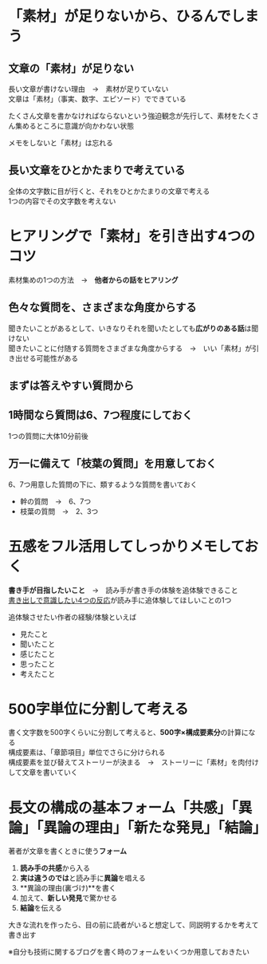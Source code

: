 # 「素材」が足りないから、ひるんでしまう

## 文章の「素材」が足りない
長い文章が書けない理由　→　素材が足りていない  
文章は「素材」（事実、数字、エピソード）でできている  

たくさん文章を書かなければならないという強迫観念が先行して、素材をたくさん集めるところに意識が向かわない状態

メモをしないと「素材」は忘れる

## 長い文章をひとかたまりで考えている
全体の文字数に目が行くと、それをひとかたまりの文章で考える  
1つの内容でその文字数を考えない

# ヒアリングで「素材」を引き出す4つのコツ
素材集めの1つの方法　→　**他者からの話をヒアリング**  
## 色々な質問を、さまざまな角度からする
聞きたいことがあるとして、いきなりそれを聞いたとしても**広がりのある話**は聞けない  
聞きたいことに付随する質問をさまざまな角度からする　→　いい「素材」が引き出せる可能性がある

## まずは答えやすい質問から

## 1時間なら質問は6、7つ程度にしておく
1つの質問に大体10分前後

## 万一に備えて「枝葉の質問」を用意しておく
6、7つ用意した質問の下に、類するような質問を書いておく  

- 幹の質問　→　6、7つ
- 枝葉の質問　→　2、3つ

# 五感をフル活用してしっかりメモしておく
**書き手が目指したいこと**　→　読み手が書き手の体験を追体験できること  
[書き出しで意識したい4つの反応](3_構成がうまくできない.md#書き出しで意識したい4つの反応)が読み手に追体験してほしいことの1つ

追体験させたい作者の経験/体験といえば

- 見たこと
- 聞いたこと
- 感じたこと
- 思ったこと
- 考えたこと

# 500字単位に分割して考える
書く文字数を500字くらいに分割して考えると、**500字×構成要素分**の計算になる  
構成要素は、「章節項目」単位でさらに分けられる  
構成要素を並び替えてストーリーが決まる　→　ストーリーに「素材」を肉付けして文章を書いていく

# 長文の構成の基本フォーム「共感」「異論」「異論の理由」「新たな発見」「結論」
著者が文章を書くときに使う**フォーム**

1. **読み手の共感**から入る
2. **実は違うのでは**と読み手に**異論**を唱える
3. **異論の理由(裏づけ)**を書く
4. 加えて、**新しい発見**で驚かせる
5. **結論**を伝える

大きな流れを作ったら、目の前に読者がいると想定して、同説明するかを考えて書き出す

※自分も技術に関するブログを書く時のフォームをいくつか用意しておきたい
